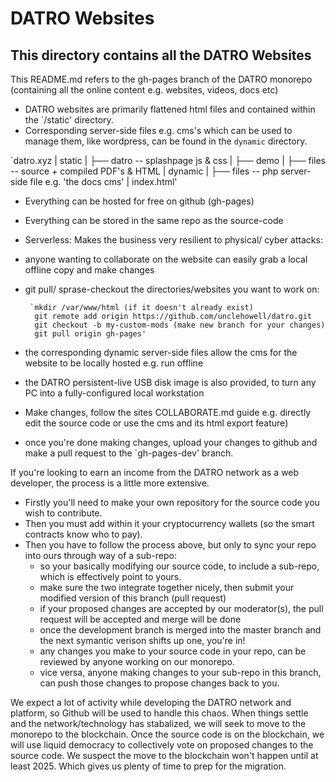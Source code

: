 # DATRO Websites

## This directory contains all the DATRO Websites

This README.md refers to the gh-pages branch of the DATRO monorepo (containing all the online content e.g. websites, videos, docs etc)

 - DATRO websites are primarily flattened html files and contained within the `/static' directory.
 - Corresponding server-side files e.g. cms's which can be used to manage them, like wordpress, can be found in the `dynamic` directory.

  `datro.xyz
   | static
   | ├── datro    -- splashpage js & css
   | ├── demo
   | ├── files    -- source + compiled PDF's & HTML
   | dynamic
   | ├── files    -- php server-side file e.g. 'the docs cms'
   | index.html'

  - Everything can be hosted for free on github (gh-pages)
  - Everything can be stored in the same repo as the source-code
  - Serverless: Makes the business very resilient to physical/ cyber attacks:
  - anyone wanting to collaborate on the website can easily grab a local offline copy and make changes
  - git pull/ sprase-checkout the directories/websites you want to work on:

         `mkdir /var/www/html (if it doesn't already exist)
          git remote add origin https://github.com/unclehowell/datro.git
          git checkout -b my-custom-mods (make new branch for your changes)
          git pull origin gh-pages'

  - the corresponding dynamic server-side files allow the cms for the website to be locally hosted e.g. run offline
  - the DATRO persistent-live USB disk image is also provided, to turn any PC into a fully-configured local workstation
  - Make changes, follow the sites COLLABORATE.md guide e.g. directly edit the source code or use the cms and its html export feature)
  - once you're done making changes, upload your changes to github and make a pull request to the `gh-pages-dev' branch.

If you're looking to earn an income from the DATRO network as a web developer, the process is a little more extensive.
  - Firstly you'll need to make your own repository for the source code you wish to contribute.
  - Then you must add within it your cryptocurrency wallets (so the smart contracts know who to pay).
  - Then you have to follow the process above, but only to sync your repo into ours through way of a sub-repo:
       - so your basically modifying our source code, to include a sub-repo, which is effectively point to yours.
       - make sure the two integrate together nicely, then submit your modified version of this branch (pull request)
       - if your proposed changes are accepted by our moderator(s), the pull request will be accepted and merge will be done
       - once the development branch is merged into the master branch and the next symantic verison shifts up one, you're in!
       - any changes you make to your source code in your repo, can be reviewed by anyone working on our monorepo.
       - vice versa, anyone making changes to your sub-repo in this branch, can push those changes to propose changes back to you.

We expect a lot of activity while developing the DATRO network and platform, so Github will be used to handle this chaos.
When things settle and the network/technology has stabalized, we will seek to move to the monorepo to the blockchain.
Once the source code is on the blockchain, we will use liquid democracy to collectively vote on proposed changes to the source code.
We suspect the move to the blockchain won't happen until at least 2025. Which gives us plenty of time to prep for the migration.   
